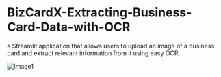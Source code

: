 # BizCardX-Extracting-Business-Card-Data-with-OCR
a Streamlit application that allows users to upload an image of a business card and extract relevant information from it using easy OCR.


![image1](https://github.com/MeghanaNagraja/BizCardX-Extracting-Business-Card-Data-with-OCR/assets/122547199/4c788b47-772d-427b-b462-18864433ed7e)
